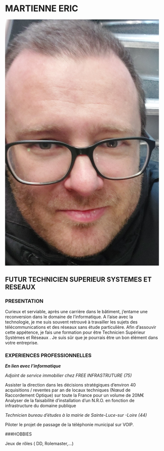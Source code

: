 # MARTIENNE ERIC
![Eric MARTIENNE](Photo.jpg)
## FUTUR TECHNICIEN SUPERIEUR SYSTEMES ET RESEAUX

### PRESENTATION

Curieux et serviable, après une carrière dans le bâtiment, j’entame une reconversion dans le domaine de l’informatique. A l’aise avec la technologie, je me suis souvent retrouvé à travailler les sujets des télécommunications et des réseaux sans étude particulière. Afin d’assouvir cette appétence, je fais une formation pour être Technicien Supérieur Systémes et Réseaux . Je suis sûr que je pourrais être un bon élément dans votre entreprise.

### EXPERIENCES PROFESSIONNELLES

_**En lien avec l’informatique**_

_Adjoint de service immobilier chez FREE INFRASTRUTURE (75)_

Assister la direction dans les décisions stratégiques d’environ 40 acquisitions / reventes par an de locaux techniques (Nœud de Raccordement Optique) sur toute la France pour un volume de 20M€
Analyser de la faisabilité d’installation d’un N.R.O. en fonction de infrastructure du domaine publique

_Technicien bureau d’études à la mairie de Sainte-Luce-sur -Loire (44)_

Piloter le projet de passage de la téléphonie municipal sur VOIP.

###HOBBIES

Jeux de rôles ( DD, Rolemaster,...)
